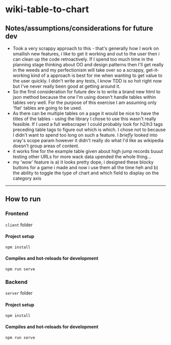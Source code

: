 # wiki-table-to-chart

## Notes/assumptions/considerations for future dev
- Took a very scrappy approach to this - that's generally how I work on smallish new features, i like to get it working and out to the user then i can clean up the code retroactively. If I spend too much time in the planning stage thinking about OO and design patterns then I'll get really in the weeds and my perfectionism will take over so a scrappy, get-it-working kind of a approach is best for me when wanting to get value to the user quickly. I didn't write any tests, I know TDD is so hot right now but I've never really been good at getting around it.
- So the first consideration for future dev is to write a brand new html to json method because the one I'm using doesn't handle tables within tables very well. For the purpose of this exercise I am assuming only 'flat' tables are going to be used.
- As there can be multiple tables on a page it would be nice to have the titles of the tables - using the library I chose to use this wasn't really feasible. If I used a full webscraper I could probably look for h2/h3 tags preceding table tags to figure out which is which. I chose not to because I didn't want to spend too long on such a feature. I _briefly_ looked into xray's scope param however it didn't really do what I'd like as wikipedia doesn't group areas of content.
- it works fine for the example table given about high jump records buuut testing other URLs for more wack data upended the whole thing...
- my 'wow' feature is a) it looks pretty dope, i designed these blocky buttons for a game i made and now i use them all the time heh and b) the ability to toggle the type of chart and which field to display on the category axis

--------

## How to run
### Frontend
`client` folder
#### Project setup
```
npm install
```

#### Compiles and hot-reloads for development
```
npm run serve
```

### Backend
`server` folder
#### Project setup
```
npm install
```
#### Compiles and hot-reloads for development
```
npm run serve
```
